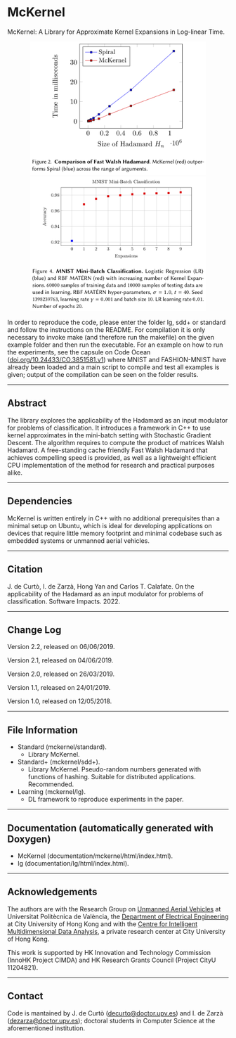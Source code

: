 # McKernel

McKernel: A Library for Approximate Kernel Expansions in Log-linear Time.

<p align="center">
<img src="fwh.png" width="400">
<img src="rbfmatern.png" width="400">
</p>

In order to reproduce the code, please enter the folder lg, sdd+ or standard and follow the instructions on the README. For compilation it is only necessary to invoke make (and therefore run the makefile) on the given example folder and then run the executable. For an example on how to run the experiments, see the capsule on Code Ocean ([doi.org/10.24433/CO.3851581.v1](https://doi.org/10.24433/CO.3851581.v1)) where MNIST and FASHION-MNIST have already been loaded and a main script to compile and test all examples is given; output of the compilation can be seen on the folder results.

--------------------------------------------------------
Abstract
--------------------------------------------------------
The library explores the applicability of the Hadamard as an input modulator for problems of classification. It
introduces a framework in C++ to use kernel approximates in the mini-batch setting with Stochastic Gradient
Descent. The algorithm requires to compute the product of matrices Walsh Hadamard. A free-standing cache
friendly Fast Walsh Hadamard that achieves compelling speed is provided, as well as a lightweight efficient CPU
implementation of the method for research and practical purposes alike.

--------------------------------------------------------
Dependencies
--------------------------------------------------------
McKernel is written entirely in C++ with no additional prerequisites than a minimal setup on Ubuntu, which is ideal for developing applications on devices that require little memory footprint and minimal codebase such as embedded systems or unmanned aerial vehicles.

--------------------------------------------------------
Citation
--------------------------------------------------------

J. de Curtò, I. de Zarzà, Hong Yan and Carlos T. Calafate. On the applicability of the Hadamard as an input modulator for problems of classification. Software Impacts. 2022.

--------------------------------------------------------
Change Log
--------------------------------------------------------

Version 2.2, released on 06/06/2019.

Version 2.1, released on 04/06/2019.

Version 2.0, released on 26/03/2019.

Version 1.1, released on 24/01/2019.

Version 1.0, released on 12/05/2018.

--------------------------------------------------------
File Information
--------------------------------------------------------

- Standard (mckernel/standard).
  - Library McKernel.
- Standard+ (mckernel/sdd+).
  - Library McKernel. Pseudo-random numbers generated with functions of hashing. Suitable for distributed applications. Recommended.
- Learning (mckernel/lg).
  - DL framework to reproduce experiments in the paper.

--------------------------------------------------------
Documentation (automatically generated with Doxygen)
--------------------------------------------------------
- McKernel (documentation/mckernel/html/index.html).
- lg (documentation/lg/html/index.html).

--------------------------------------------------------
Acknowledgements
--------------------------------------------------------
The authors are with the Research Group on [Unmanned Aerial Vehicles](https://grc.webs.upv.es/members/default.html) at Universitat Politècnica de València, the [Department of Electrical Engineering](https://www.ee.cityu.edu.hk/) at City University of Hong Kong and with the [Centre for Intelligent Multidimensional Data Analysis](https://www.innocimda.com/), a private research center at City University of Hong Kong. 

This work is supported by HK Innovation and Technology Commission (InnoHK Project CIMDA) and HK Research Grants Council (Project CityU 11204821).

--------------------------------------------------------
Contact
--------------------------------------------------------
Code is mantained by J. de Curtò (decurto@doctor.upv.es) and I. de Zarzà (dezarza@doctor.upv.es); doctoral students in Computer Science at the aforementioned institution.
